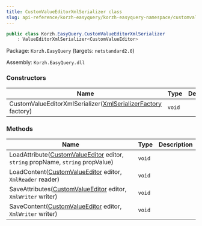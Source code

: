 ```yaml
---
title: CustomValueEditorXmlSerializer class
slug: api-reference/korzh-easyquery/korzh-easyquery-namespace/customvalueeditorxmlserializer-class
---
```



```csharp
public class Korzh.EasyQuery.CustomValueEditorXmlSerializer
    : ValueEditorXmlSerializer<CustomValueEditor>

```
Package: `Korzh.EasyQuery` (targets: `netstandard2.0`)

Assembly: `Korzh.EasyQuery.dll`

### Constructors

| Name | Type | Description | 
| --- | --- | --- | 
| CustomValueEditorXmlSerializer([XmlSerializerFactory](/api-reference/korzh-easyquery/korzh-easyquery-namespace/xmlserializerfactory-class) factory) | `void` |  | 


### Methods

| Name | Type | Description | 
| --- | --- | --- | 
| LoadAttribute([CustomValueEditor](/api-reference/easydata-core/easydata-namespace/customvalueeditor-class) editor, `string` propName, `string` propValue) | `void` |  | 
| LoadContent([CustomValueEditor](/api-reference/easydata-core/easydata-namespace/customvalueeditor-class) editor, `XmlReader` reader) | `void` |  | 
| SaveAttributes([CustomValueEditor](/api-reference/easydata-core/easydata-namespace/customvalueeditor-class) editor, `XmlWriter` writer) | `void` |  | 
| SaveContent([CustomValueEditor](/api-reference/easydata-core/easydata-namespace/customvalueeditor-class) editor, `XmlWriter` writer) | `void` |  |